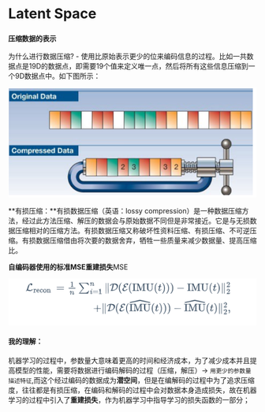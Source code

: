 # Latent Space

### `压缩数据的表示`

为什么进行数据压缩? - 使用比原始表示更少的位来编码信息的过程。比如一共数据点是19D的数据点，即需要19个值来定义唯一点，然后将所有这些信息压缩到一个9D数据点中。如下图所示：

![image-20240610090239180](./assets/image-20240610090239180.png)

**有损压缩：**有损数据压缩（英语：lossy compression）是一种数据压缩方法，经过此方法压缩、解压的数据会与原始数据不同但是非常接近。它是与无损数据压缩相对的压缩方法。有损数据压缩又称破坏性资料压缩、有损压缩、不可逆压缩。有损数据压缩借由将次要的数据舍弃，牺牲一些质量来减少数据量、提高压缩比。

**自编码器使用的标准MSE重建损失**MSE

![image-20240610090452885](./assets/image-20240610090452885.png)

#### 我的理解：

​	机器学习的过程中，参数量大意味着更高的时间和经济成本，为了减少成本并且提高模型的性能，需要将数据进行编码解码的过程（压缩，解压）-> `用更少的参数量描述特征`,而这个经过编码的数据成为**潜空间**，但是在编解码的过程中为了追求压缩度，往往都是有损压缩，在编码和解码的过程中会对数据本身造成损失，故在机器学习的过程中引入了**重建损失**，作为机器学习中指导学习的损失函数的一部分；